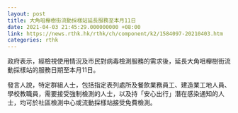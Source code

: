 ```yaml
---
layout: post
title: 大角咀櫸樹街流動採樣站延長服務至本月11日
date: 2021-04-03 21:45:29.000000000 +08:00
link: https://news.rthk.hk/rthk/ch/component/k2/1584097-20210403.htm
categories: rthk
---
```


政府表示，經檢視使用情況及市民對病毒檢測服務的需求後，延長大角咀櫸樹街流動採樣站的服務日期至本月11日。

發言人說，特定群組人士，包括指定表列處所及餐飲業務員工、建造業工地人員、學校教職員，需要接受強制檢測的人士，以及持「安心出行」潛在感染通知的人士，均可於社區檢測中心或流動採樣站接受免費檢測。
